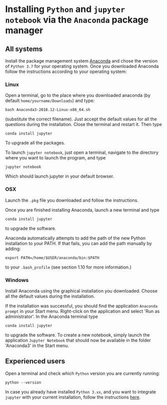 # Installing `Python` and `jupyter notebook` via the `Anaconda` package manager


## All systems
Install the package management system [Anaconda](https://www.anaconda.com/download/) and chose the version of `Python 3.7` for your operating system. Once you downloaded Anaconda follow the instructions according to your operating system:

### Linux

Open a terminal, go to the place where you downloaded anaconda (by default `home/yourname/Downloads`) and type:

```
bash Anaconda3-2018.12-Linux-x86_64.sh
```

(substitute the correct filename). Just accept the default values for all the questions during the installation. Close the terminal and restart it. Then type

```
conda install jupyter 
```

To upgrade all the packages.

To launch `jupyter notebook`, just open a terminal, navigate to the directory where you want to launch the program, and type 

```
jupyter notebook
```

Which should launch jupyter in your default browser.

### OSX

Launch the `.pkg` file you downloaded and follow the instructions.

Once you are finished installing Anaconda, launch a new terminal and type

```
conda install jupyter 
```

to upgrade the software.

Anaconda automatically attempts to add the path of the new Python installation to your PATH. If that fails, you can add the path manually by adding:

```
export PATH=/home/$USER/anaconda/bin:$PATH
``` 
to your `.bash_profile` (see section 1.10 for more information.)


### Windows

Install Anaconda using the graphical installation you downloaded. Choose all the default values during the installation. 

If the installation was successful, you should find the application `Anaconda prompt` in your Start menu. Right-click on the application and select 'Run as administrator'. In the Anaconda terminal type

```
conda install jupyter 
```

to upgrade the software. To create a new notebook, simply launch the application `Jupyter Notebook` that should now be available in the folder 'Anaconda3' in the Start menu.


## Experienced users

Open a terminal and check which `Python` version you are currently running:

```
python --version
```

In case you already have installed `Python 3.xx`, and you want to integrate `jupyter` with your current installation, follow the instructions [here](http://jupyter.readthedocs.org/en/latest/install.html#experienced-python-user-new-to-jupyter).


